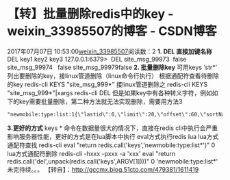 # 【转】批量删除redis中的key - weixin_33985507的博客 - CSDN博客
2017年07月07日 10:53:00[weixin_33985507](https://me.csdn.net/weixin_33985507)阅读数：2
**1. DEL 直接加键名称**
DEL key1 key2 key3
127.0.0.1:6379>  DEL site_msg_99973  false site_msg_99974   false site_msg_99979false
**2. 批量删除key**
可用keys ‘str*’ 列出要删除的key，接linux管道删除（linux命令行执行）
根据通配符查看待删除的key
redis-cli KEYS "site_msg_999*”
接linux管道删除之
redis-cli KEYS "site_msg_999*"|xargs redis-cli DEL
但是如果key中有各种转义字符，例如如下的key需要批量删除，第二种方法就无法实现删除，需要用方法3
```
"newmobile:type:list:1{\"lastid\":0,\"limit\":20,\"offset\":60,\"sortName\":\"\",\"sortOrder\":\"asc\"}"
```
**3.更好的方式**
keys * 命令在数据量很大的情况下，直接在redis cli中执行会严重影响服务器性能，更好的方式是在lua脚本中执行
eval方式执行redis lua
lua方式通配符查找
redis-cli eval "return redis.call('keys','newmobile:type:list*')" 0
lua方式通配符删除
redis-cli -hxxx -pxxx -a 'xxx' eval "return redis.call('del',unpack(redis.call('keys',ARGV[1])))" 0 'newmobile:type:list*'
未完待续。。。
【转自】：http://gccmx.blog.51cto.com/479381/1611419
